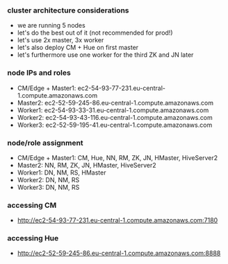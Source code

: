 ### cluster architecture considerations
* we are running 5 nodes
* let's do the best out of it (not recommended for prod!)
* let's use 2x master, 3x worker
* let's also deploy CM + Hue on first master
* let's furthermore use one worker for the third ZK and JN later

### node IPs and roles
* CM/Edge + Master1: 	ec2-54-93-77-231.eu-central-1.compute.amazonaws.com
* Master2:  		ec2-52-59-245-86.eu-central-1.compute.amazonaws.com	
* Worker1: 		ec2-54-93-33-31.eu-central-1.compute.amazonaws.com
* Worker2: 		ec2-54-93-43-116.eu-central-1.compute.amazonaws.com
* Worker3: 		ec2-52-59-195-41.eu-central-1.compute.amazonaws.com

### node/role assignment
* CM/Edge + Master1:    CM, Hue, NN, RM, ZK, JN, HMaster, HiveServer2
* Master2:              NN, RM, ZK, JN, HMaster, HiveServer2
* Worker1:              DN, NM, RS, HMaster 
* Worker2:              DN, NM, RS
* Worker3:              DN, NM, RS

### accessing CM
* http://ec2-54-93-77-231.eu-central-1.compute.amazonaws.com:7180

### accessing Hue
* http://ec2-52-59-245-86.eu-central-1.compute.amazonaws.com:8888
